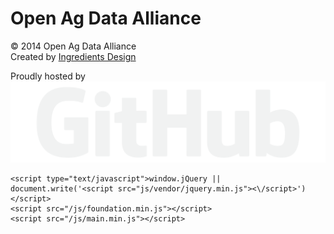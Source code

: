 <footer class="main-foot">
	<div class="foot-wrap">
      <h1 class="foot-brand ag-title">Open Ag Data Alliance
      </h1>
	      <p class="copy">&copy; 2014 <span class="ag-title">Open Ag Data Alliance</span> <br> Created by <a href="http://ingredientsdesign.com" target="_blank">Ingredients Design</a>
      </p>
      <p>Proudly hosted by <img class="git-logo" src="/img/github-logo.svg" alt="GitHub Logo"></p>
      </div>
      </footer>
      
 <script src="//code.jquery.com/jquery-1.10.2.min.js" type="text/javascript"></script>
    <script type="text/javascript">window.jQuery || document.write('<script src="js/vendor/jquery.min.js"><\/script>')</script>    
    <script src="/js/foundation.min.js"></script>
    <script src="/js/main.min.js"></script>
<script>
  $(document).foundation();
  svgeezy.init("nocheck","png");
</script>
<script>
  (function(i,s,o,g,r,a,m){i['GoogleAnalyticsObject']=r;i[r]=i[r]||function(){
  (i[r].q=i[r].q||[]).push(arguments)},i[r].l=1*new Date();a=s.createElement(o),
  m=s.getElementsByTagName(o)[0];a.async=1;a.src=g;m.parentNode.insertBefore(a,m)
  })(window,document,'script','//www.google-analytics.com/analytics.js','ga');

  ga('create', 'UA-48395008-1', 'openag.io');
  ga('send', 'pageview');

</script>
  </body>
</html>